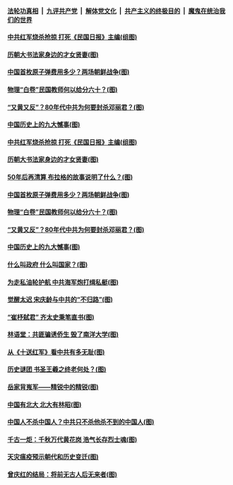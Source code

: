 ####  [法轮功真相](../../../../basic/blob/master/README.md?t=04021601) &nbsp;|&nbsp; [九评共产党](../../../../9ping.md/blob/master/README.md?t=04021601) &nbsp;|&nbsp; [解体党文化](../../../../jtdwh.md/blob/master/README.md?t=04021601)  &nbsp;|&nbsp; [共产主义的终极目的](../../../../gczydzjmd.md/blob/master/README.md?t=04021601) &nbsp;|&nbsp; [魔鬼在统治我们的世界](../../../../mgztzwmdsj.md/blob/master/README.md?t=04021601) 

#### [中共红军烧杀抢掠 打死《民国日报》主编(组图)](../pages/p6/966822.md?t=04021601) 

#### [历朝大书法家身边的才女贤妻(图)](../pages/p6/967380.md?t=04021601) 

#### [中国首枚原子弹费用多少？两场朝鲜战争(图)](../pages/p6/966276.md?t=04021601) 

#### [物理“白卷”民国教师何以给分六十？(图)](../pages/p6/966821.md?t=04021601) 

#### [“又黄又反”？80年代中共为何要封杀邓丽君？(图)](../pages/p6/966199.md?t=04021601) 

#### [中国历史上的九大憾事(图)](../pages/p6/967378.md?t=04021601) 

#### [中共红军烧杀抢掠 打死《民国日报》主编(组图)](../pages/p6/966822.md?t=04021601) 

#### [历朝大书法家身边的才女贤妻(图)](../pages/p6/967380.md?t=04021601) 

#### [50年后再清算 布拉格的故事说明了什么？(图)](../pages/p6/967506.md?t=04021601) 

#### [中国首枚原子弹费用多少？两场朝鲜战争(图)](../pages/p6/966276.md?t=04021601) 

#### [物理“白卷”民国教师何以给分六十？(图)](../pages/p6/966821.md?t=04021601) 

#### [“又黄又反”？80年代中共为何要封杀邓丽君？(图)](../pages/p6/966199.md?t=04021601) 

#### [中国历史上的九大憾事(图)](../pages/p6/967378.md?t=04021601) 

#### [什么叫政府 什么叫国家？(图)](../pages/p6/967032.md?t=04021601) 

#### [为走私油轮护航 中共海军炮打缉私艇(图)](../pages/p6/966218.md?t=04021601) 

#### [觉醒太迟 宋庆龄与中共的“不归路”(图)](../pages/p6/965579.md?t=04021601) 

#### [“崔杼弑君” 齐太史秉笔直书(图)](../pages/p6/965466.md?t=04021601) 

#### [林语堂：共匪骗诱侨生 毁了南洋大学(图)](../pages/p6/966610.md?t=04021601) 

#### [从《十送红军》看中共有多无耻(图)](../pages/p6/966224.md?t=04021601) 

#### [历史谜团 书圣王羲之终老何处？(图)](../pages/p6/967178.md?t=04021601) 

#### [岳家背嵬军——精锐中的精锐(图)](../pages/p6/966523.md?t=04021601) 

#### [中国有北大 北大有林昭(图)](../pages/p6/966471.md?t=04021601) 

#### [中国人不杀中国人？中共只不杀他杀不到的中国人(图)](../pages/p6/966981.md?t=04021601) 

#### [千古一炬：千秋万代黄花岗 浩气长存烈士魂(图)](../pages/p6/963908.md?t=04021601) 

#### [天灾瘟疫预示朝代和历史变迁(图)](../pages/p6/966222.md?t=04021601) 

#### [曾庆红的结局：将前无古人后无来者(图)](../pages/p6/966150.md?t=04021601) 

